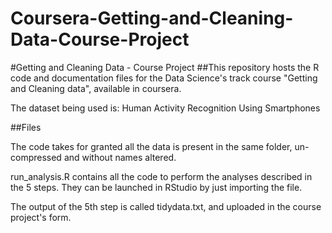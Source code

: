 # Coursera-Getting-and-Cleaning-Data-Course-Project
#Getting and Cleaning Data - Course Project
##This repository hosts the R code and documentation files for the Data Science's track course "Getting and Cleaning data", available in coursera.

The dataset being used is: Human Activity Recognition Using Smartphones

##Files

The code takes for granted all the data is present in the same folder, un-compressed and without names altered.

run_analysis.R contains all the code to perform the analyses described in the 5 steps. They can be launched in RStudio by just importing the file.

The output of the 5th step is called tidydata.txt, and uploaded in the course project's form.
